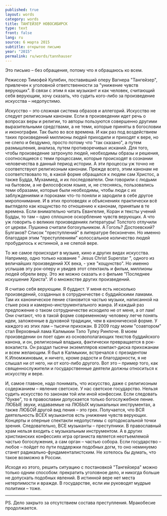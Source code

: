 ```yaml
---
published: true
layout: words
category: words
title: ТАНГЕЙЗЕР НОВОСИБИРСК
type: text
front: false
lang: ru
source: 6 марта 2015
subtitle: открытое письмо
year: "2015"
permalink: ru/words/tannhauser
---
```


Это письмо – без обращения, потому что я обращаюсь ко всем.

Режиссер Тимофей Кулябин, поставивший оперу Вагнера "Тангейзер", привлечен к уголовной ответственности за "унижение чувств верующих". В связи с этим я как музыкант и как человек, считающий себя верующим, хочу сказать, что судить кого-либо за произведение искусства – недопустимо.

Искусство – это сложная система образов и аллегорий. Искусство не следует религиозным канонам. Если в произведении идет речь о вопросах веры и религии, то авторы пользуются совершенно другими выразительными средствами, а не теми, которые приняты в богословии и иконографии. Так было во все времена. И как раз под воздействием таких произведений миллионы людей приходили и приходят к вере, но не слепо и бездумно, просто потому что "так сказано", а путем размышления, анализа, путем противоречивых исканий. Для того, чтобы произведение затронуло людей, необходимы образы и решения, соотносящиеся с теми процессами, которые происходят в сознании человечества в данный период истории. А эти процессы уж точно не соответствуют религиозным канонам. Прежде всего, этим канонам не соответствовало то, в какой форме обращался к людям сам Христос, а также Будда, Мухаммед, и их последователи. Они говорили с людьми на бытовом, а не философском языке, и, не стесняясь, пользовались теми образами, которые были необходимы, чтобы люди с их заблуждениями и пороками что-то поняли и зародили в себе другое миропонимание. И в этих проповедях и объяснениях практически всё выглядело как кощунство по отношению к канонам, принятым в те времена. Если внимательно читать Евангелие, Коран и тексты учений Будды, то там – одно сплошное оскорбление чувств верующих. А что уж говорить о великих произведениях литературы! Толстого отлучили от церкви. Пушкина считали богохульником. А Гоголь? Достоевский? Булгаков? Список "преступлений" в литературе бесконечен. Но именно благодаря этим "преступлениям" колоссальное количество людей пробудилось к истинной, а не слепой вере.

То же самое происходит в музыке, кино и других видах искусства. Например, одно только название " Jesus Christ Superstar ", одного из величайших произведений ХХ века, - уже "кощунство". Но именно услышав эту рок-оперу и увидев этот спектакль и фильм, миллионы людей обрели веру. Это же можно сказать и о фильме "Последнее искушение Христа". И о множестве других произведений.

Я считаю себя верующим. Я буддист. У меня есть несколько произведений, созданных в сотрудничестве с буддийскими ламами. Там их каноническое пение становится частью музыки, написанной на стыке рока и камерно-инструментального жанра. И каждый раз предложение о таком сотрудничестве исходило не от меня, а от лам! Они считают, что в такой форме современному человеку легче понять идеи, заложенные в духовной традиции, чем в канонической форме. У каждого из этих лам – тысячи прихожан. В 2009 году моим "соавтором" стал Верховный лама Калмыкии Тэло Тулку Ринпоче. В моем произведении он поет один из основополагающих текстов буддийского канона, и он, религиозный владыка, фактически превращается в рок-вокалиста. Он раздал тысячи экземпляров компакт-диска прихожанам и всем желающим. Я был в Калмыкии, встречался с президентом К.Илюмжиновым, и ничего, кроме радости и благодарности, я не слышал ни от него, ни от кого-либо другого. Вот это – пример того, как священнослужители и государственные деятели должны относиться к искусству и вере.

И, самое главное, надо понимать, что искусство, даже с религиозным содержанием – явление светское. У нас светское государство. Нельзя судить искусство по законам той или иной конфессии. Если следовать "букве", то в православии допускается только богослужебное пение. ЛЮБЫЕ звуки, издаваемые на ЛЮБЫХ музыкальных инструментах, а также ЛЮБОЙ другой вид пения – это грех. Получается, что ВСЯ деятельность ВСЕХ музыкантов есть унижение чувств верующих. Концерты и оперные спектакли недопустимы с ортодоксальной точки зрения. Следовательно, ВСЕ музыканты – преступники. В православный храм нельзя входить с музыкальным инструментом. А в других христианских конфессиях игра органиста является неотъемлемой частью богослужения, а сам орган – частью собора. Если государство – любое – пойдет по пути поддержки подобных догм, то оно неминуемо станет радикально-фундаменталистским. Не хотелось бы думать, что такое возможно в России.

Исходя из этого, решить ситуацию с постановкой "Тангейзера" можно только одним способом: прекратить уголовное дело, и никогда больше не допускать подобных явлений. В истинной вере нет места нетерпимости и вражде. В государстве, если им руководят мудрые политики – тоже.

___________________________________________________________________________________

PS. Дело закрыто за отсутствием состава преступления. Мракобесие продолжается.